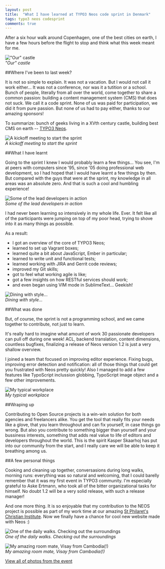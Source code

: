 ```yaml
---
layout: post
title:  "What I have learned at TYPO3 Neos code sprint in Denmark"
tags: typo3 neos codesprint
comments: true
---
```


After a six hour walk around Copenhagen, one of the best cities on earth, I have a few hours before the flight to stop and think what this week meant for me.

!["Our" castle](/assets/castle.jpg)
<br>*"Our" castle*

##Where I've been to last week?

It is not so simple to explain. It was not a vacation. But I would not call it work either... It was not a conference, nor was it a tutition or a school.
Bunch of people, literally from all over the world, come together to share a common passion: building a content management system (CMS) that does not suck. We call it a code sprint.
None of us was paid for participation, we did it from pure passion. But none of us had to pay either, thanks to our amazing sponsors!

To summarize: bunch of geeks living in a XVth century castle, building best CMS on earth -- [TYPO3 Neos](http://neos.typo3.org).

![A kickoff meeting to start the sprint](/assets/kickoff.jpg)
<br>*A kickoff meeting to start the sprint*

##What I have learnt

Going to the sprint I knew I would probably learn a few things... You see, I'm at peers with computers since '95, since '05 doing professional web development, so I had hoped that I would have learnt a few things by then. But compared with the guys that were at the sprint, my knowledge in all areas was an absolute zero. And that is such a cool and humbling experience!

![Some of the lead developers in action](/assets/core.jpg)
<br>*Some of the lead developers in action*

I had never been learning so intensively in my whole life. Ever.
It felt like all of the participants were jumping on top of my poor head, trying to shove into it as many things as possible.

As a result:

* I got an overview of the core of TYPO3 Neos;
* learned to set up Vagrant boxes;
* learned quite a bit about JavaScript, Ember in particular;
* learned to write unit and functional tests;
* learned working with JIRA and Gerrit code reviews;
* improved my Git skills;
* got to feel what working agile is like;
* got a few insights on how RESTful services should work;
* and even began using VIM mode in SublimeText... Geekish!

![Dining with style...](/assets/dine.jpg)
<br>*Dining with style...*

##What was done

But, of course, the sprint is not a programming school, and we came together to contribute, not just to learn.

It's really hard to imagine what amount of work 30 passionate developers can pull off during one week! ACL, backend translation, content dimensions, countless bugfixes, finalizing a release of Neos version 1.2 is just a very shallow overview.

I joined a team that focused on improving editor experience. Fixing bugs, improving error detection and notification: all of those things that could get you frustrated with Neos pretty quickly!
Also I managed to add a few features like TypoScript inclussion globbing, TypoScript image object and a few other improvements.

![My typical workplace](/assets/workplace.jpg)
<br>*My typical workplace*

##Wraping up

Contributing to Open Source projects is a win-win solution for both agencies and freelancers alike. You get the tool that really fits your needs like a glove, that you learn throughout and can fix yourself, in case things go wrong. But also you contribute to something bigger than yourself and your bussiness interests, something that adds real value to life of editors and developers throughout the world. This is the spirit Kasper Skaarhoj has put into our community from the start, and I really care we will be able to keep it breathing among us.


##A few personal things

Cooking and cleaning up together, conversasions during long walks, morning runs: everything was so natural and welcoming, that I could barelly remember that it was my first event in TYPO3 community. I'm especially grateful to Aske Ertmann, who took all of the bitter organizational tasks for himself. No doubt 1.2 will be a very solid release, with such a release manager!

And one more thing. It is so enjoyable that my contribution to the NEOS project is possible as part of my work time at our amazing [St Philaret's Christian Institute](http://sfi.ru/eng/). Now we finally have a chance for cool new website made with Neos :)

![One of the daily walks. Checking out the surroundings](/assets/surroundings.jpg)
<br>*One of the daily walks. Checking out the surroundings*

![My amazing room mate, Visay from Cambodia(!)](/assets/visay.jpg)
<br>*My amazing room mate, Visay from Cambodia(!)*

[View all of photos from the event](https://plus.google.com/photos/111842839438389408798/albums/6064058344696631249)
